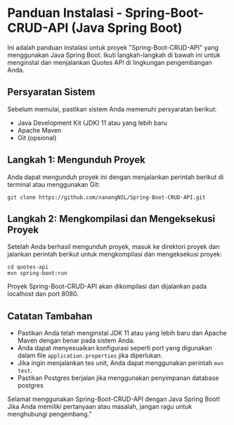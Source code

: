 # Panduan Instalasi - Spring-Boot-CRUD-API (Java Spring Boot)

Ini adalah panduan instalasi untuk proyek \"Spring-Boot-CRUD-API\" yang menggunakan Java Spring Boot. Ikuti langkah-langkah di bawah ini untuk menginstal dan menjalankan Quotes API di lingkungan pengembangan Anda.

## Persyaratan Sistem

Sebelum memulai, pastikan sistem Anda memenuhi persyaratan berikut:

- Java Development Kit (JDK) 11 atau yang lebih baru
- Apache Maven
- Git (opsional)

## Langkah 1: Mengunduh Proyek

Anda dapat mengunduh proyek ini dengan menjalankan perintah berikut di terminal atau menggunakan Git:

<pre><code>git clone https://github.com/nanangNSL/Spring-Boot-CRUD-API.git</code></pre>

## Langkah 2: Mengkompilasi dan Mengeksekusi Proyek

Setelah Anda berhasil mengunduh proyek, masuk ke direktori proyek dan jalankan perintah berikut untuk mengkompilasi dan mengeksekusi proyek:

<pre><code>cd quotes-api
mvn spring-boot:run</code></pre>

Proyek Spring-Boot-CRUD-API akan dikompilasi dan dijalankan pada localhost dan port 8080.

## Catatan Tambahan

- Pastikan Anda telah menginstal JDK 11 atau yang lebih baru dan Apache Maven dengan benar pada sistem Anda.
- Anda dapat menyesuaikan konfigurasi seperti port yang digunakan dalam file `application.properties` jika diperlukan.
- Jika ingin menjalankan tes unit, Anda dapat menggunakan perintah `mvn test`.
- Pastikan Postgres berjalan jika menggunakan penyimpanan database postgres

Selamat menggunakan Spring-Boot-CRUD-API dengan Java Spring Boot! Jika Anda memiliki pertanyaan atau masalah, jangan ragu untuk menghubungi pengembang."
